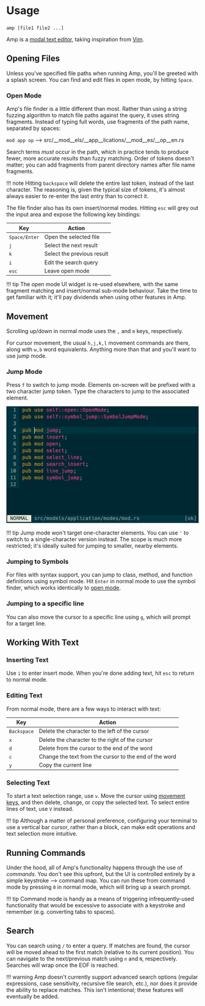 # Usage

`amp [file1 file2 ...]`

Amp is a [modal text editor](http://wikipedia.org/Modal_Text_Editor), taking inspiration from [Vim](https://vim.org).

## Opening Files

Unless you've specified file paths when running Amp, you'll be greeted with a splash screen. You can find and edit files in open mode, by hitting `Space`.

### Open Mode

Amp's file finder is a little different than most. Rather than using a string fuzzing algorithm to match file paths against the query, it uses string fragments. Instead of typing full words, use fragments of the path name, separated by spaces:

`mod app op` --> src/__mod__els/__app__lications/__mod__es/__op__en.rs

Search terms _must_ occur in the path, which in practice tends to produce fewer, more accurate results than fuzzy matching. Order of tokens doesn't matter; you can add fragments from parent directory names after file name fragments.

!!! note
    Hitting `backspace` will delete the entire last token, instead of the last character. The reasoning is, given the typical size of tokens, it's almost always easier to re-enter the last entry than to correct it.

The file finder also has its own insert/normal modes. Hitting `esc` will grey out the input area and expose the following key bindings:

Key           | Action
------------- | ------
`Space/Enter` | Open the selected file
`j`           | Select the next result
`k`           | Select the previous result
`i`           | Edit the search query
`esc`         | Leave open mode

!!! tip
    The open mode UI widget is re-used elsewhere, with the same fragment matching and insert/normal sub-mode behaviour. Take the time to get familiar with it; it'll pay dividends when using other features in Amp.

## Movement

Scrolling up/down in normal mode uses the `,` and `m` keys, respectively.

For cursor movement, the usual `h,j,k,l` movement commands are there, along with `w,b` word equivalents. Anything more than that and you'll want to use jump mode.

### Jump Mode

Press `f` to switch to jump mode. Elements on-screen will be prefixed with a two character jump token. Type the characters to jump to the associated element.

![jump mode](../images/jump_mode.gif)

!!! tip
    Jump mode won't target one-character elements. You can use `'` to switch to a single-character version instead. The scope is much more restricted; it's ideally suited for jumping to smaller, nearby elements.

### Jumping to Symbols

For files with syntax support, you can jump to class, method, and function definitions using symbol mode. Hit `Enter` in normal mode to use the symbol finder, which works identically to [open mode](#open-mode).

### Jumping to a specific line

You can also move the cursor to a specific line using `g`, which will prompt for a target line.

## Working With Text

### Inserting Text

Use `i` to enter insert mode. When you're done adding text, hit `esc` to return to normal mode.

### Editing Text

From normal mode, there are a few ways to interact with text:

Key         | Action
----------- | ------
`Backspace` | Delete the character to the left of the cursor
`x`         | Delete the character to the right of the cursor
`d`         | Delete from the cursor to the end of the word
`c`         | Change the text from the cursor to the end of the word
`y`         | Copy the current line

### Selecting Text

To start a text selection range, use `v`. Move the cursor using [movement keys](#movement), and then delete, change, or copy the selected text. To select entire lines of text, use `V` instead.

!!! tip
    Although a matter of personal preference, configuring your terminal to use a vertical bar cursor, rather than a block, can make edit operations and text selection more intuitive.

## Running Commands

Under the hood, all of Amp's functionality happens through the use of _commands_. You don't see this upfront, but the UI is controlled entirely by a simple keystroke --> command map. You can run these from command mode by pressing `0` in normal mode, which will bring up a search prompt.

!!! tip
    Command mode is handy as a means of triggering infrequently-used functionality that would be excessive to associate with a keystroke and remember (e.g. converting tabs to spaces).

## Search

You can search using `/` to enter a query. If matches are found, the cursor will be moved ahead to the first match (relative to its current position). You can navigate to the next/previous match using `n` and `N`, respectively. Searches will wrap once the EOF is reached.

!!! warning
    Amp doesn't currently support advanced search options (regular expressions, case sensitivity,  recursive file search, etc.), nor does it provide the ability to replace matches. This isn't intentional; these features will eventually be added.
